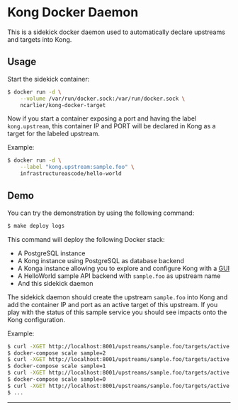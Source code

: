 # Kong Docker Daemon

This is a sidekick docker daemon used to automatically declare upstreams and
targets into Kong.

## Usage

Start the sidekick container:

```bash
$ docker run -d \
    --volume /var/run/docker.sock:/var/run/docker.sock \
    ncarlier/kong-docker-target
```

Now if you start a container exposing a port and having the label
`kong.upstream`, this container IP and PORT will be declared in Kong as a target
for the labeled upstream.

Example:

```bash
$ docker run -d \
    --label "kong.upstream:sample.foo" \
    infrastructureascode/hello-world
```

## Demo

You can try the demonstration by using the following command:

```bash
$ make deploy logs
```

This command will deploy the following Docker stack:

- A PostgreSQL instance
- A Kong instance using PostgreSQL as database backend
- A Konga instance allowing you to explore and configure Kong with a [GUI](http://localhost:1337)
- A HelloWorld sample API backend with `sample.foo` as upstream name
- And this sidekick daemon

The sidekick daemon should create the upstream `sample.foo` into Kong and add
the container IP and port as an active target of this upstream.
If you play with the status of this sample service you should see impacts onto
the Kong configuration.

Example:

```bash
$ curl -XGET http://localhost:8001/upstreams/sample.foo/targets/active | jq .
$ docker-compose scale sample=2
$ curl -XGET http://localhost:8001/upstreams/sample.foo/targets/active | jq .
$ docker-compose scale sample=1
$ curl -XGET http://localhost:8001/upstreams/sample.foo/targets/active | jq .
$ docker-compose scale sample=0
$ curl -XGET http://localhost:8001/upstreams/sample.foo/targets/active | jq .
$ ...
```


---
